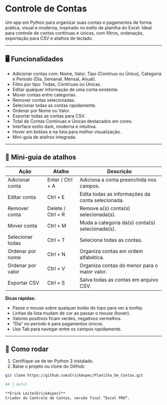 # Controle de Contas

Um app em Python para organizar suas contas e pagamentos de forma prática, visual e moderna, inspirado no estilo de planilha do Excel. Ideal para controle de contas contínuas e únicas, com filtros, ordenação, exportação para CSV e atalhos de teclado.

---

## 🖥️ Funcionalidades

- Adicionar contas com: Nome, Valor, Tipo (Contínuo ou Único), Categoria e Período (Dia, Semanal, Mensal, Anual).  
- Filtro por tipo: Todas, Contínuas ou Únicas.  
- Editar qualquer informação de uma conta existente.  
- Mover contas entre categorias.  
- Remover contas selecionadas.  
- Selecionar todas as contas rapidamente.  
- Ordenar por Nome ou Valor.  
- Exportar todas as contas para CSV.  
- Total de Contas Contínuas e Únicas destacados em cores.  
- Interface estilo dark, moderna e intuitiva.  
- Hover em botões e na lista para melhor visualização.  
- Mini-guia de atalhos integrada.

---

## 🎯 Mini-guia de atalhos

| Ação | Atalho | Descrição |
|------|--------|-----------|
| Adicionar conta | Enter / Ctrl + A | Adiciona a conta preenchida nos campos. |
| Editar conta | Ctrl + E | Edita todas as informações da conta selecionada. |
| Remover conta | Delete / Ctrl + R | Remove a(s) conta(s) selecionada(s). |
| Mover conta | Ctrl + M | Muda a categoria da(s) conta(s) selecionada(s). |
| Selecionar todas | Ctrl + T | Seleciona todas as contas. |
| Ordenar por nome | Ctrl + N | Organiza contas em ordem alfabética. |
| Ordenar por valor | Ctrl + V | Organiza contas do menor para o maior valor. |
| Exportar CSV | Ctrl + S | Salva todas as contas em arquivo CSV. |

**Dicas rápidas:**  
- Passe o mouse sobre qualquer botão do topo para ver a tooltip.  
- Linhas da lista mudam de cor ao passar o mouse (hover).  
- Valores positivos ficam verdes, negativos vermelhos.  
- “Dia” no período é para pagamentos únicos.  
- Use Tab para navegar entre os campos rapidamente.  

---

## 🚀 Como rodar

1. Certifique-se de ter Python 3 instalado.  
2. Baixe o projeto ou clone do GitHub:  

```bash
git clone https://github.com/ErickAspec/Planilha_De_Contas.git

## 🔗 Autor

**Erick Leite(ErickAspec)**  
Criador do Controle de Contas, versão final “Excel PRO”.
